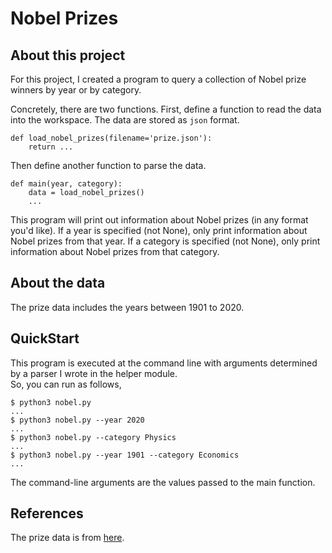 # Nobel Prizes
## About this project
For this project, I created a program to query a collection of Nobel prize winners by year or by category.  

Concretely, there are two functions. First, define a function to read the data into the workspace. The data are stored as `json` format.
```
def load_nobel_prizes(filename='prize.json'):
    return ...
```

Then define another function to parse the data.
```
def main(year, category):
    data = load_nobel_prizes()
    ...
```
This program will print out information about Nobel prizes (in any format you'd like). If a year is specified (not None), only print information about Nobel prizes from that year. If a category is specified (not None), only print information about Nobel prizes from that category.

## About the data
The prize data includes the years between 1901 to 2020.


## QuickStart
This program is executed at the command line with arguments determined by a parser I wrote in the helper module.  
So, you can run as follows,
```
$ python3 nobel.py
...
$ python3 nobel.py --year 2020
...
$ python3 nobel.py --category Physics
...
$ python3 nobel.py --year 1901 --category Economics
...

```
The command-line arguments are the values passed to the main function.

## References
The prize data is from [here](https://api.nobelprize.org/v1/prize.json).